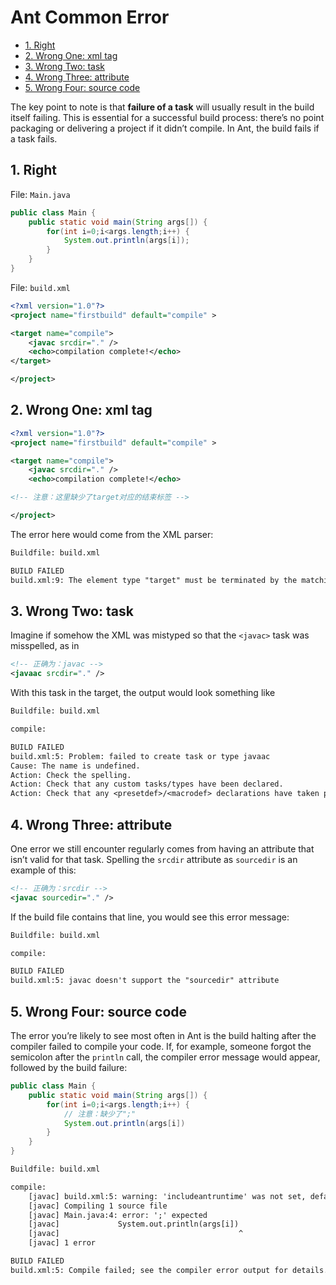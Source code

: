 # Ant Common Error

<!-- TOC -->

- [1. Right](#1-right)
- [2. Wrong One: xml tag](#2-wrong-one-xml-tag)
- [3. Wrong Two: task](#3-wrong-two-task)
- [4. Wrong Three: attribute](#4-wrong-three-attribute)
- [5. Wrong Four: source code](#5-wrong-four-source-code)

<!-- /TOC -->

The key point to note is that **failure of a task** will usually result in the build itself failing. This is essential for a successful build process: there’s no point packaging or delivering a project if it didn’t compile. In Ant, the build fails if a task fails.

## 1. Right

File: `Main.java`

```java
public class Main {
    public static void main(String args[]) {
        for(int i=0;i<args.length;i++) {
            System.out.println(args[i]);
        }
    }
}
```

File: `build.xml`

```xml
<?xml version="1.0"?>
<project name="firstbuild" default="compile" >

<target name="compile">
    <javac srcdir="." />
    <echo>compilation complete!</echo>
</target>

</project>
```

## 2. Wrong One: xml tag

```xml
<?xml version="1.0"?>
<project name="firstbuild" default="compile" >

<target name="compile">
    <javac srcdir="." />
    <echo>compilation complete!</echo>

<!-- 注意：这里缺少了target对应的结束标签 -->

</project>
```

The error here would come from the XML parser:

```txt
Buildfile: build.xml

BUILD FAILED
build.xml:9: The element type "target" must be terminated by the matching end-tag "</target>".
```

## 3. Wrong Two: task

Imagine if somehow the XML was mistyped so that the `<javac>` task was misspelled, as in

```xml
<!-- 正确为：javac -->
<javaac srcdir="." />
```

With this task in the target, the output would look something like

```txt
Buildfile: build.xml

compile:

BUILD FAILED
build.xml:5: Problem: failed to create task or type javaac
Cause: The name is undefined.
Action: Check the spelling.
Action: Check that any custom tasks/types have been declared.
Action: Check that any <presetdef>/<macrodef> declarations have taken place.
```

## 4. Wrong Three: attribute

One error we still encounter regularly comes from having an attribute that isn’t valid for that task. Spelling the `srcdir` attribute as `sourcedir` is an example of this:

```xml
<!-- 正确为：srcdir -->
<javac sourcedir="." />
```

If the build file contains that line, you would see this error message:

```txt
Buildfile: build.xml

compile:

BUILD FAILED
build.xml:5: javac doesn't support the "sourcedir" attribute
```

## 5. Wrong Four: source code

The error you’re likely to see most often in Ant is the build halting after the compiler failed to compile your code. If, for example, someone forgot the semicolon after the `println` call, the compiler error message would appear, followed by the build failure:

```java
public class Main {
    public static void main(String args[]) {
        for(int i=0;i<args.length;i++) {
            // 注意：缺少了";"
            System.out.println(args[i])
        }
    }
}
```

```txt
Buildfile: build.xml

compile:
    [javac] build.xml:5: warning: 'includeantruntime' was not set, defaulting to build.sysclasspath=last; set to false for repeatable builds
    [javac] Compiling 1 source file
    [javac] Main.java:4: error: ';' expected
    [javac]             System.out.println(args[i])
    [javac]                                        ^
    [javac] 1 error

BUILD FAILED
build.xml:5: Compile failed; see the compiler error output for details.
```
